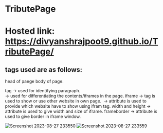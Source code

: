 # TributePage

# Hosted link: https://divyanshrajpoot9.github.io/TributePage/
## tags used are as follows:
<head></head> head of paege 
<body></body> body of page.
<p></p> tag -> used for identifying paragraph.
<div></div> -> used for differentiating the contents/iframes in the page.
iframe -> tag is used to show or use other website in own page.
<img src/> -> attribute is used to provide which website have to show using ifram tag.
width and height -> attribute is used to give width and size of iframe.
frameborder -> attribute is used to give border in iframe window.

![Screenshot 2023-08-27 233550](https://github.com/divyanshrajpoot9/TributePage/assets/114856467/0df300a9-33e2-4c5c-aef0-f1454662b40a)
![Screenshot 2023-08-27 233559](https://github.com/divyanshrajpoot9/TributePage/assets/114856467/4af13651-144a-474f-b74a-781aa29da09b)
